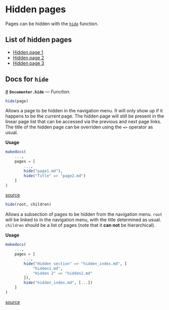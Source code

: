 
<a id='Hidden-pages-1'></a>

# Hidden pages


Pages can be hidden with the [`hide`](index.md#Documenter.hide) function.


<a id='List-of-hidden-pages-1'></a>

## List of hidden pages


  * [Hidden page 1](x.md)
  * [Hidden page 2](y.md)
  * [Hidden page 3](z.md)


<a id='Docs-for-hide-1'></a>

## Docs for `hide`

<a id='Documenter.hide' href='#Documenter.hide'>#</a>
**`Documenter.hide`** &mdash; *Function*.



```julia
hide(page)

```

Allows a page to be hidden in the navigation menu. It will only show up if it happens to be the current page. The hidden page will still be present in the linear page list that can be accessed via the previous and next page links. The title of the hidden page can be overriden using the `=>` operator as usual.

**Usage**

```julia
makedocs(
    ...,
    pages = [
        ...,
        hide("page1.md"),
        hide("Title" => "page2.md")
    ]
)
```


<a target='_blank' href='https://github.com/JuliaDocs/Documenter.jl/tree/1f7f090d3f1b61fa4fb304f5d65cdbd9c7737fa7/src/Documenter.jl#L204' class='documenter-source'>source</a><br>


```julia
hide(root, children)

```

Allows a subsection of pages to be hidden from the navigation menu. `root` will be linked to in the navigation menu, with the title determined as usual. `children` should be a list of pages (note that it **can not** be hierarchical).

**Usage**

```julia
makedocs(
    ...,
    pages = [
        ...,
        hide("Hidden section" => "hidden_index.md", [
            "hidden1.md",
            "Hidden 2" => "hidden2.md"
        ]),
        hide("hidden_index.md", [...])
    ]
)
```


<a target='_blank' href='https://github.com/JuliaDocs/Documenter.jl/tree/1f7f090d3f1b61fa4fb304f5d65cdbd9c7737fa7/src/Documenter.jl#L228' class='documenter-source'>source</a><br>

